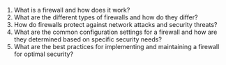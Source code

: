 1. What is a firewall and how does it work?
2. What are the different types of firewalls and how do they differ?
3. How do firewalls protect against network attacks and security threats?
4. What are the common configuration settings for a firewall and how are they determined based on specific security needs?
5. What are the best practices for implementing and maintaining a firewall for optimal security?